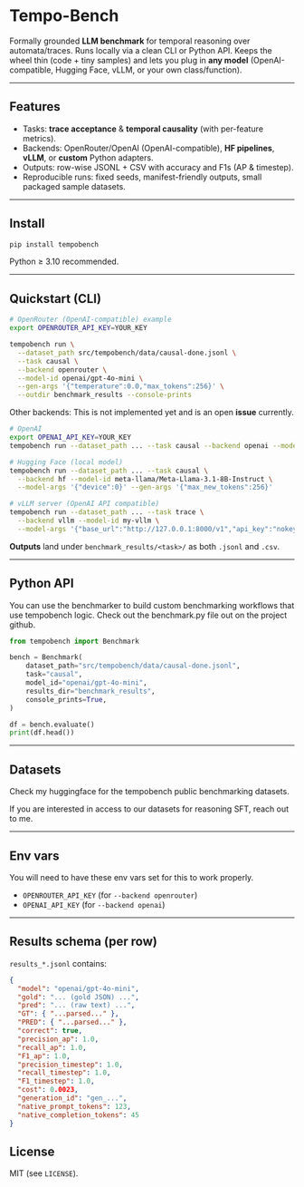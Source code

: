 # Tempo-Bench

Formally grounded **LLM benchmark** for temporal reasoning over automata/traces. Runs locally via a clean CLI or Python API. Keeps the wheel thin (code + tiny samples) and lets you plug in **any model** (OpenAI-compatible, Hugging Face, vLLM, or your own class/function).

---

## Features
- Tasks: **trace acceptance** & **temporal causality** (with per-feature metrics).
- Backends: OpenRouter/OpenAI (OpenAI-compatible), **HF pipelines**, **vLLM**, or **custom** Python adapters.
- Outputs: row-wise JSONL + CSV with accuracy and F1s (AP & timestep).
- Reproducible runs: fixed seeds, manifest-friendly outputs, small packaged sample datasets.

---

## Install

```bash
pip install tempobench
```

Python ≥ 3.10 recommended.

---

## Quickstart (CLI)

```bash
# OpenRouter (OpenAI-compatible) example
export OPENROUTER_API_KEY=YOUR_KEY

tempobench run \
  --dataset_path src/tempobench/data/causal-done.jsonl \
  --task causal \
  --backend openrouter \
  --model-id openai/gpt-4o-mini \
  --gen-args '{"temperature":0.0,"max_tokens":256}' \
  --outdir benchmark_results --console-prints
```

Other backends:
This is not implemented yet and is an open **issue** currently.

```bash
# OpenAI
export OPENAI_API_KEY=YOUR_KEY
tempobench run --dataset_path ... --task causal --backend openai --model-id gpt-4o-mini

# Hugging Face (local model)
tempobench run --dataset_path ... --task causal \
  --backend hf --model-id meta-llama/Meta-Llama-3.1-8B-Instruct \
  --model-args '{"device":0}' --gen-args '{"max_new_tokens":256}'

# vLLM server (OpenAI API compatible)
tempobench run --dataset_path ... --task trace \
  --backend vllm --model-id my-vllm \
  --model-args '{"base_url":"http://127.0.0.1:8000/v1","api_key":"nokey"}'
```

**Outputs** land under `benchmark_results/<task>/` as both `.jsonl` and `.csv`.

---

## Python API
You can use the benchmarker to build custom benchmarking workflows that use tempobench logic. Check out the benchmark.py file out on the project github.


```python
from tempobench import Benchmark

bench = Benchmark(
    dataset_path="src/tempobench/data/causal-done.jsonl",
    task="causal",
    model_id="openai/gpt-4o-mini",
    results_dir="benchmark_results",
    console_prints=True,
)

df = bench.evaluate()
print(df.head())
```

---

## Datasets

Check my huggingface for the tempobench public benchmarking datasets.

If you are interested in access to our datasets for reasoning SFT, reach out to me.

---

## Env vars
You will need to have these env vars set for this to work properly.

- `OPENROUTER_API_KEY` (for `--backend openrouter`)
- `OPENAI_API_KEY` (for `--backend openai`)

---

## Results schema (per row)

`results_*.jsonl` contains:
```json
{
  "model": "openai/gpt-4o-mini",
  "gold": "... (gold JSON) ...",
  "pred": "... (raw text) ...",
  "GT": { "...parsed..." },
  "PRED": { "...parsed..." },
  "correct": true,
  "precision_ap": 1.0,
  "recall_ap": 1.0,
  "F1_ap": 1.0,
  "precision_timestep": 1.0,
  "recall_timestep": 1.0,
  "F1_timestep": 1.0,
  "cost": 0.0023,
  "generation_id": "gen_...",
  "native_prompt_tokens": 123,
  "native_completion_tokens": 45
}
```

## License

MIT (see `LICENSE`).
